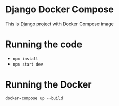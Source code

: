 # Django Docker Compose
This is Django project with Docker Compose image

# Running the code
- ```npm install```
- ```npm start dev```

# Running the Docker
```docker-compose up --build```
